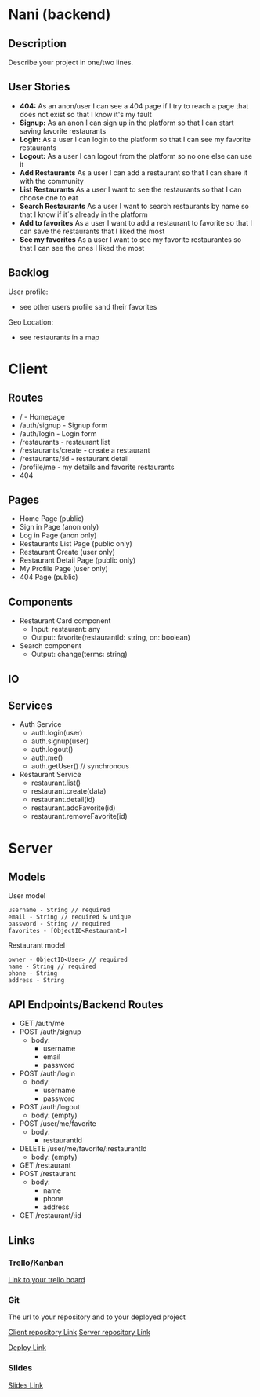 # Nani (backend)

## Description

Describe your project in one/two lines.

## User Stories

-  **404:** As an anon/user I can see a 404 page if I try to reach a page that does not exist so that I know it's my fault
-  **Signup:** As an anon I can sign up in the platform so that I can start saving favorite restaurants
-  **Login:** As a user I can login to the platform so that I can see my favorite restaurants
-  **Logout:** As a user I can logout from the platform so no one else can use it
-  **Add Restaurants** As a user I can add a restaurant so that I can share it with the community
-  **List Restaurants** As a user I want to see the restaurants so that I can choose one to eat
-  **Search Restaurants** As a user I want to search restaurants by name so that I know if it´s already in the platform
-  **Add to favorites** As a user I want to add a restaurant to favorite so that I can save the restaurants that I liked the most
-  **See my favorites** As a user I want to see my favorite restaurantes so that I can see the ones I liked the most

## Backlog

User profile:
- see other users profile sand their favorites

Geo Location:
- see restaurants in a map
  
# Client

## Routes

- / - Homepage
- /auth/signup - Signup form
- /auth/login - Login form
- /restaurants - restaurant list
- /restaurants/create - create a restaurant
- /restaurants/:id - restaurant detail
- /profile/me - my details and favorite restaurants
- 404

## Pages

- Home Page (public)
- Sign in Page (anon only)
- Log in Page (anon only)
- Restaurants List Page (public only)
- Restaurant Create (user only)
- Restaurant Detail Page (public only)
- My Profile Page (user only)
- 404 Page (public)

## Components

- Restaurant Card component
  - Input: restaurant: any
  - Output: favorite(restaurantId: string, on: boolean)
- Search component
  - Output: change(terms: string)

## IO


## Services

- Auth Service
  - auth.login(user)
  - auth.signup(user)
  - auth.logout()
  - auth.me()
  - auth.getUser() // synchronous
- Restaurant Service
  - restaurant.list()
  - restaurant.create(data)
  - restaurant.detail(id)
  - restaurant.addFavorite(id)
  - restaurant.removeFavorite(id)   

# Server

## Models

User model

```
username - String // required
email - String // required & unique
password - String // required
favorites - [ObjectID<Restaurant>]
```

Restaurant model

```
owner - ObjectID<User> // required
name - String // required
phone - String
address - String
```

## API Endpoints/Backend Routes

- GET /auth/me
- POST /auth/signup
  - body:
    - username
    - email
    - password
- POST /auth/login
  - body:
    - username
    - password
- POST /auth/logout
  - body: (empty)
- POST /user/me/favorite
  - body:
    - restaurantId
- DELETE /user/me/favorite/:restaurantId
  - body: (empty)
- GET /restaurant
- POST /restaurant
  - body:
    - name
    - phone
    - address
- GET /restaurant/:id

  

## Links

### Trello/Kanban

[Link to your trello board](https://trello.com)

### Git

The url to your repository and to your deployed project

[Client repository Link](http://github.com)
[Server repository Link](http://github.com)

[Deploy Link](http://heroku.com)

### Slides

[Slides Link](http://slides.com)